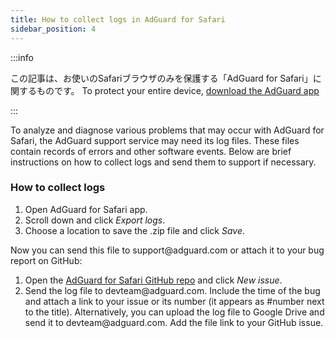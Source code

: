 ```yaml
---
title: How to collect logs in AdGuard for Safari
sidebar_position: 4
---
```


:::info

この記事は、お使いのSafariブラウザのみを保護する「AdGuard  for Safari」に関するものです。 To protect your entire device, [download the AdGuard app](https://agrd.io/download-kb-adblock)

:::

To analyze and diagnose various problems that may occur with AdGuard for Safari, the AdGuard support service may need its log files. These files contain records of errors and other software events. Below are brief instructions on how to collect logs and send them to support if necessary.

### How to collect logs

1. Open AdGuard for Safari app.
2. Scroll down and click _Export logs_.
3. Choose a location to save the .zip file and click _Save_.

Now you can send this file to support\@adguard.com or attach it to your bug report on GitHub:

1. Open the [AdGuard for Safari GitHub repo](https://github.com/AdguardTeam/AdGuardForSafari/issues) and click _New issue_.
2. Send the log file to devteam\@adguard.com. Include the time of the bug and attach a link to your issue or its number (it appears as #number next to the title).
   Alternatively, you can upload the log file to Google Drive and send it to devteam\@adguard.com. Add the file link to your GitHub issue.

